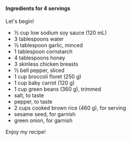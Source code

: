 #### **Ingredients** for 4 servings

Let's begin!

- ½ cup low sodium soy sauce (120 mL)
- 3 tablespoons water
- ½ tablespoon garlic, minced
- 1 tablespoon cornstarch
- 4 tablespoons honey
- 3 skinless chicken breasts
- ½ bell pepper, sliced
- 1 cup broccoli floret (250 g)
- 1 cup baby carrot (120 g)
- 1 cup green beans (360 g), trimmed
- salt, to taste
- pepper, to taste
- 2 cups cooked brown rice (460 g), for serving
- sesame seed, for garnish
- green onion, for garnish

Enjoy my recipe!